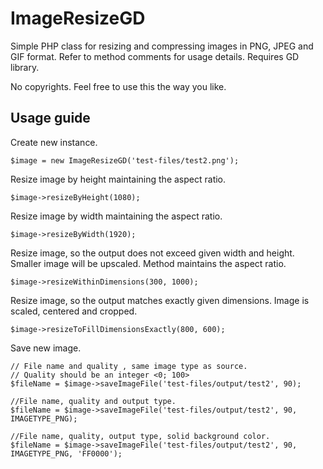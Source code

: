 ImageResizeGD
=======

Simple PHP class for resizing and compressing images in PNG, JPEG and GIF format.
Refer to method comments for usage details.
Requires GD library.

No copyrights. Feel free to use this the way you like.


Usage guide
-----------
Create new instance.
```
$image = new ImageResizeGD('test-files/test2.png');

```
Resize image by height maintaining the aspect ratio.
```
$image->resizeByHeight(1080);

```
Resize image by width maintaining the aspect ratio.
```
$image->resizeByWidth(1920);

```
Resize image, so the output does not exceed given width and height.
Smaller image will be upscaled.
Method maintains the aspect ratio.
```
$image->resizeWithinDimensions(300, 1000);

```
Resize image, so the output matches exactly given dimensions. Image is scaled, centered and cropped.
```
$image->resizeToFillDimensionsExactly(800, 600);

```
Save new image.
```
// File name and quality , same image type as source.
// Quality should be an integer <0; 100>
$fileName = $image->saveImageFile('test-files/output/test2', 90);

//File name, quality and output type.
$fileName = $image->saveImageFile('test-files/output/test2', 90, IMAGETYPE_PNG);

//File name, quality, output type, solid background color.
$fileName = $image->saveImageFile('test-files/output/test2', 90, IMAGETYPE_PNG, 'FF0000');

```

